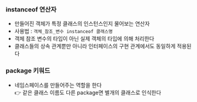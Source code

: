 ### instanceof 연산자
- 만들어진 객체가 특정 클래스의 인스턴스인지 물어보는 연산자  
- 사용법 : `객체_참조_변수 instanceof 클래스명`
- 객체 참조 변수의 타입이 아닌 실제 객체의 타입에 의해 처리한다
- 클래스들의 상속 관계뿐만 아니라 인터페이스의 구현 관계에서도 동일하게 적용된다
### package 키워드
- 네임스페이스를 만들어주는 역할을 한다  
  👉 같은 클래스 이름도 다른 package면 별개의 클래스로 인식한다